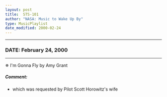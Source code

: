 ```yaml
---
layout: post
title:  STS-101
author: "NASA: Music to Wake Up By"
type: MusicPlaylist
date_modified: 2000-02-24
---
```


----
### DATE: February 24, 2000
----
✵ I'm Gonna Fly by Amy Grant

##### Comment:
* which was requested by Pilot Scott Horowitz's wife
